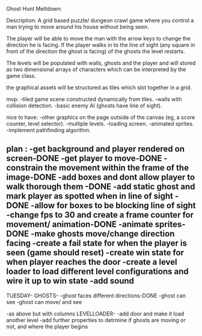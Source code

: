 Ghost Hunt Meltdown:

Description: 
A grid based puzzle/ dungeon crawl game where you control a man trying to move around his house without being seen. 

The player will be able to move the man with the arrow keys to change the direction he is facing. If the player walks in to the line of sight (any square in front of the direction the ghost is facing) of the ghosts the level restarts.

The levels will be populated with walls, ghosts and the player and will stored as two dimensional arrays of characters which can be interpreted by the game class. 

the graphical assets will be structured as tiles which slot together in a grid. 


mvp:
-tiled game scene constructed dynamically from tiles.
-walls with collision detection.
-basic enemy AI (ghosts have line of sight).


nice to have:
-other graphics on the page outside of the canvas (eg, a score counter, level selector).
-multiple levels.
-loading screen.
-animated sprites.
-implement pathfinding algorithm. 
 

plan :
-get background and player rendered on screen-DONE
-get player to move-DONE
-constrain the movement within the frame of the image-DONE
-add boxes and dont allow player to walk thorough them -DONE
-add static ghost and mark player as spotted when in line of sight -DONE
-allow for boxes to be blocking line of sight
-change fps to 30 and create a frame counter for movement/ animation-DONE
-animate sprites-DONE
-make ghosts move/change direction facing
-create a fail state for when the player is seen (game should reset)
-create win state for when player reaches the door 
-create a level loader to load different level configurations and wire it up to win state
-add sound
-


TUESDAY-
GHOSTS-
-ghost faces different directions-DONE
-ghost can see
-ghost can move/ and see

-as above but with columns 
LEVELLOADER-
-add door and make it load another level 
-add further properties to detrmine if ghosts are moving or not, and where the player begins 
 